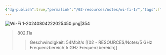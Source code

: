 ```yaml
---
{"dg-publish":true,"permalink":"/02-resources/notes/wi-fi-1/","tags":["informatik/netzwerk/wifi"],"noteIcon":"","updated":"2025-09-10T16:35:41.000+02:00"}
---
```


![Wi-Fi 1-20240804222025450.png|354](/img/user/02%20-%20RESOURCES/Files/IMG/Wi-Fi%201-20240804222025450.png)
>802.11a
>>Geschwindigkeit: 54Mbit/s
>>[[02 - RESOURCES/Notes/5 GHz Frequenzbereich\|5 GHz Frequenzbereich]] 